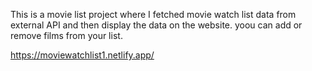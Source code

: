 This is a movie list project where I fetched movie watch list data from          
external API and then display the data on the website. yoou can add or remove films from your list.                                                                                   
 
https://moviewatchlist1.netlify.app/    

